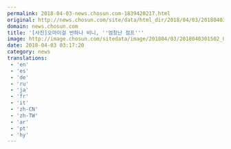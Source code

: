 ```yaml
---
permalink: 2018-04-03-news.chosun.com-1839420217.html
original: http://news.chosun.com/site/data/html_dir/2018/04/03/2018040301561.html
domain: news.chosun.com
title: '[사진]오마이걸 반하나 비니, ''엄청난 점프'''
image: http://image.chosun.com/sitedata/image/201804/03/2018040301502_0.jpg
date: 2018-04-03 03:17:20
category: news
translations: 
 - 'en'
 - 'es'
 - 'de'
 - 'ru'
 - 'ja'
 - 'fr'
 - 'it'
 - 'zh-CN'
 - 'zh-TW'
 - 'ar'
 - 'pt'
 - 'hy'
---
```


